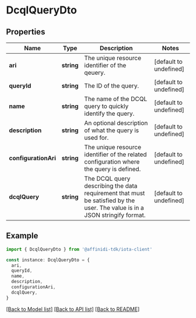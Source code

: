 # DcqlQueryDto

## Properties

| Name                 | Type       | Description                                                                                                                 | Notes                  |
| -------------------- | ---------- | --------------------------------------------------------------------------------------------------------------------------- | ---------------------- |
| **ari**              | **string** | The unique resource identifier of the qeuery.                                                                               | [default to undefined] |
| **queryId**          | **string** | The ID of the query.                                                                                                        | [default to undefined] |
| **name**             | **string** | The name of the DCQL query to quickly identify the query.                                                                   | [default to undefined] |
| **description**      | **string** | An optional description of what the query is used for.                                                                      | [default to undefined] |
| **configurationAri** | **string** | The unique resource identifier of the related configuration where the query is defined.                                     | [default to undefined] |
| **dcqlQuery**        | **string** | The DCQL query describing the data requirement that must be satisfied by the user. The value is in a JSON stringify format. | [default to undefined] |

## Example

```typescript
import { DcqlQueryDto } from '@affinidi-tdk/iota-client'

const instance: DcqlQueryDto = {
  ari,
  queryId,
  name,
  description,
  configurationAri,
  dcqlQuery,
}
```

[[Back to Model list]](../README.md#documentation-for-models) [[Back to API list]](../README.md#documentation-for-api-endpoints) [[Back to README]](../README.md)
